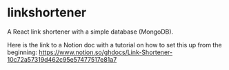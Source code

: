 # linkshortener
A React link shortener with a simple database (MongoDB).

Here is the link to a Notion doc with a tutorial on how to set this up from the beginning:
https://www.notion.so/ghdocs/Link-Shortener-10c72a57319d462c95e57477517e81a7
